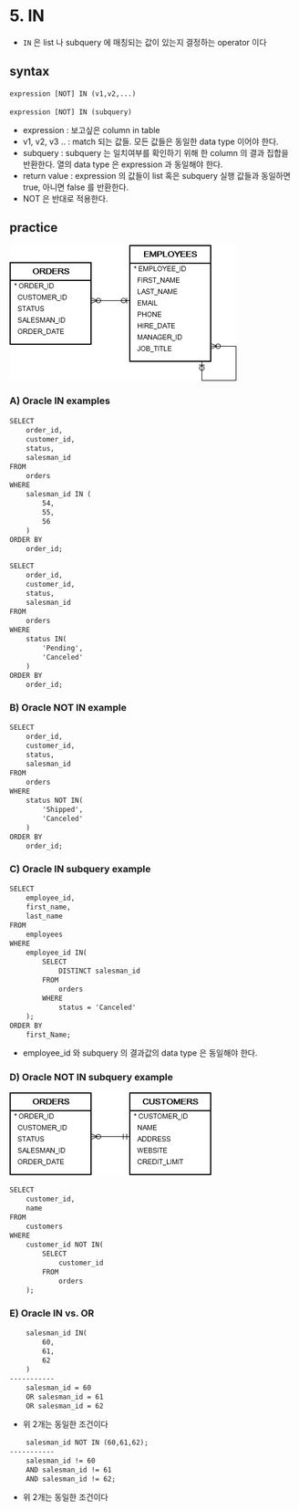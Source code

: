 # 5. IN
- `IN` 은 list 나 subquery 에 매칭되는 값이 있는지 결정하는 operator 이다

## syntax
```oracle-sql
expression [NOT] IN (v1,v2,...)

expression [NOT] IN (subquery)
```
- expression : 보고싶은 column in table
- v1, v2, v3 .. : match 되는 값들. 모든 값들은 동일한 data type 이어야 한다.
- subquery : subquery 는 일치여부를 확인하기 위해 한 column 의 결과 집합을 반환한다. 열의 data type 은  expression 과 동일해야 한다.
- return value : expression 의 값들이 list 혹은 subquery 실행 값들과 동일하면 true, 아니면 false 를 반환한다.
- NOT 은 반대로 적용한다.

## practice
![img.png](../../images_erd/orders_employees.png)

### A) Oracle IN examples
```oracle-sql
SELECT
    order_id,
    customer_id,
    status,
    salesman_id
FROM
    orders
WHERE
    salesman_id IN (
        54,
        55,
        56
    )
ORDER BY
    order_id;
```

```oracle-sql
SELECT
    order_id,
    customer_id,
    status,
    salesman_id
FROM
    orders
WHERE
    status IN(
        'Pending',
        'Canceled'
    )
ORDER BY
    order_id;
```

### B) Oracle NOT IN example
```oracle-sql
SELECT
    order_id,
    customer_id,
    status,
    salesman_id
FROM
    orders
WHERE
    status NOT IN(
        'Shipped',
        'Canceled'
    )
ORDER BY
    order_id;
```

### C) Oracle IN subquery example
```oracle-sql
SELECT
    employee_id,
    first_name,
    last_name
FROM
    employees
WHERE
    employee_id IN(
        SELECT
            DISTINCT salesman_id
        FROM
            orders
        WHERE
            status = 'Canceled'
    );
ORDER BY
    first_Name;
```
- employee_id 와 subquery 의 결과값의 data type 은 동일해야 한다.

### D) Oracle NOT IN subquery example
![img.png](../../images_erd/orders_customers.png)

```oracle-sql
SELECT
    customer_id,
    name
FROM
    customers
WHERE
    customer_id NOT IN(
        SELECT
            customer_id
        FROM
            orders
    );  
```

### E) Oracle IN vs. OR
```oracle-sql
    salesman_id IN(
        60,
        61,
        62
    )
-----------
    salesman_id = 60
    OR salesman_id = 61
    OR salesman_id = 62
```
- 위 2개는 동일한 조건이다

```oracle-sql
    salesman_id NOT IN (60,61,62);
-----------
    salesman_id != 60
    AND salesman_id != 61
    AND salesman_id != 62;
```
- 위 2개는 동일한 조건이다